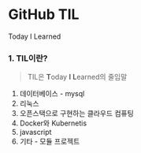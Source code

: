 # GitHub TIL

Today I Learned

### 1. TIL이란?

> TIL은 **T**oday **I** **L**earned의 줄임말

1. 데이터베이스 - mysql
2. 리눅스
3. 오픈스택으로 구현하는 클라우드 컴퓨팅
4. Docker와 Kubernetis
5. javascript
6. 기타 - 모듈 프로젝트

